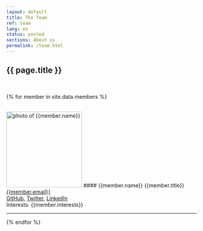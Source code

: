 ```yaml
---
layout: default
title: The Team
ref: team
lang: en
status: posted
sections: About us
permalink: /team.html
---
```


## {{ page.title }}
<br>

{% for member in site.data.members %}

<br>
<img src="{{member.picture_path}}" height="200" width="200" alt="photo of {{member.name}}"> 
#### {{member.name}} 
{{member.title}}
<br><a href="mailto:{{member.email}}">{{member.email}}</a>
<br><a href="https://github.com/{{ member.github }}"> GitHub</a>,
<a href="https://twitter.com/{{ member.twitter }}"> Twitter</a>, 
<a href="https://ca.linkedin.com/in/{{ member.linkedin }}"> LinkedIn</a>
<br>Interests: {{member.interests}}
<hr>
{% endfor %}